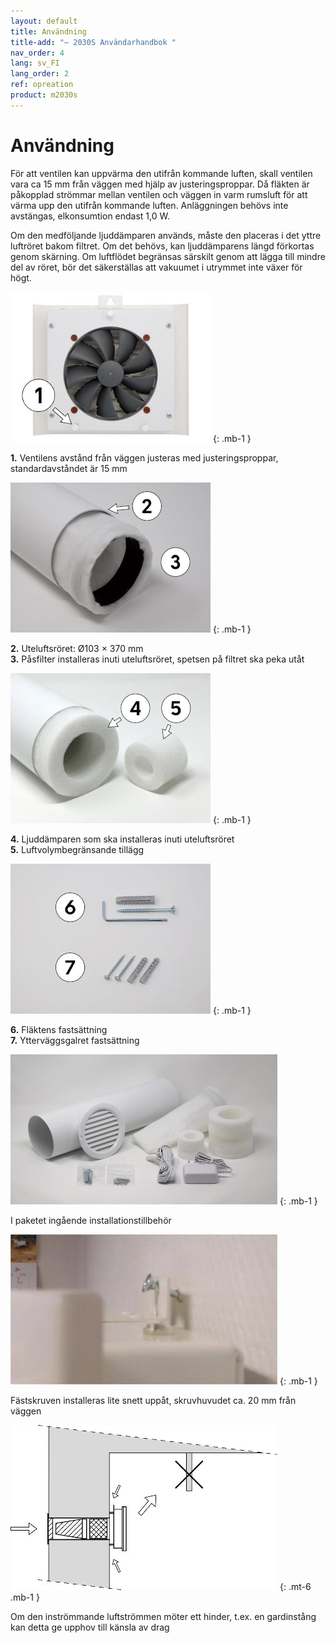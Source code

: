 ```yaml
---
layout: default
title: Användning
title-add: "– 2030S Användarhandbok "
nav_order: 4
lang: sv_FI
lang_order: 2
ref: opreation
product: m2030s
---
```


# Användning

För att ventilen kan uppvärma den utifrån kommande luften, skall ventilen vara ca 15 mm från väggen med hjälp av justeringsproppar. Då fläkten är påkopplad strömmar mellan ventilen och väggen in varm rumsluft för att värma upp den utifrån kommande luften. Anläggningen behövs inte avstängas, elkonsumtion endast 1,0 W.

Om den medföljande ljuddämparen används, måste den placeras i det yttre luftröret bakom filtret. Om det behövs, kan ljuddämparens längd förkortas genom skärning. Om luftflödet begränsas särskilt genom att lägga till mindre del av röret, bör det säkerställas att vakuumet i utrymmet inte växer för högt.

![alt text](/assets/images/use-a-320x240.jpg "Logo Title Text 1")
{: .mb-1 }

**1.** Ventilens avstånd från väggen justeras med justeringsproppar, standardavståndet är 15 mm

![alt text](/assets/images/use-b-320x240.jpg "Logo Title Text 1")
{: .mb-1 }

**2.** Uteluftsröret: Ø103 × 370 mm  
**3.** Påsfilter installeras inuti uteluftsröret, spetsen på filtret ska peka utåt

![alt text](/assets/images/use-c-320x240.jpg "Logo Title Text 1")
{: .mb-1 }

**4.** Ljuddämparen som ska installeras inuti uteluftsröret  
**5.** Luftvolymbegränsande tillägg

![alt text](/assets/images/use-d-320x240.jpg "Logo Title Text 1")
{: .mb-1 }

**6.** Fläktens fastsättning  
**7.** Ytterväggsgalret fastsättning

![Kuva pakkaussisällöstä](/assets/images/use-e-427x240.jpg)
{: .mb-1 }

I paketet ingående installationstillbehör

![Kuva kiinnitysruuvista asennusvaiheessa](/assets/images/use-f-427x240.jpg)
{: .mb-1 }

Fästskruven installeras lite snett uppåt, skruvhuvudet ca. 20 mm från väggen

![alt text](/assets/images/draught-notice.jpg)
{: .mt-6 .mb-1 }

<i data-feather="alert-triangle" class="v-align-text-bottom"></i>
Om den inströmmande luftströmmen möter ett hinder, t.ex. en gardinstång kan detta ge upphov till känsla av drag

